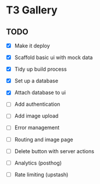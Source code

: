 # T3 Gallery

## TODO

- [x] Make it deploy
- [x] Scaffold basic ui with mock data
- [x] Tidy up build process
- [x] Set up a database
- [x] Attach database to ui
- [ ] Add authentication
- [ ] Add image upload 
- [ ] Error management
- [ ] Routing and image page
- [ ] Delete button with server actions
- [ ] Analytics (posthog)
- [ ] Rate limiting (upstash)

